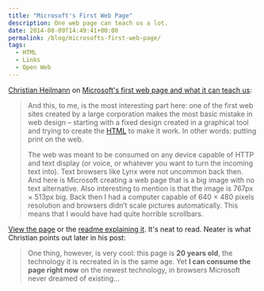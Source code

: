 ```yaml
---
title: "Microsoft's First Web Page"
description: One web page can teach us a lot.
date: 2014-08-09T14:49:41+00:00
permalink: /blog/microsofts-first-web-page/
tags:
  - HTML
  - Links
  - Open Web
---
```


[Christian Heilmann](http://christianheilmann.com/) on [Microsoft's first web page and what it can teach us](http://christianheilmann.com/2014/08/08/microsofts-first-web-page-and-what-it-can-teach-us/):

> And this, to me, is the most interesting part here: one of the first web sites created by a large corporation makes the most basic mistake in web design – starting with a fixed design created in a graphical tool and trying to create the [HTML](https://developer.mozilla.org/docs/Web/HTML) to make it work. In other words: putting print on the web.
>
> The web was meant to be consumed on any device capable of HTTP and text display (or voice, or whatever you want to turn the incoming text into). Text browsers like Lynx were not uncommon back then. And here is Microsoft creating a web page that is a big image with no text alternative. Also interesting to mention is that the image is 767px × 513px big. Back then I had a computer capable of 640 × 480 pixels resolution and browsers didn’t scale pictures automatically. This means that I would have had quite horrible scrollbars.

[View the page](http://www.microsoft.com/en-us/discover/1994/) or the [readme explaining it](http://www.microsoft.com/en-us/discover/1994/readme.html). It's neat to read. Neater is what Christian points out later in his post:

> One thing, however, is very cool: this page is **20 years old**, the technology it is recreated in is the same age. Yet **I can consume the page right now** on the newest technology, in browsers Microsoft never dreamed of existing…
